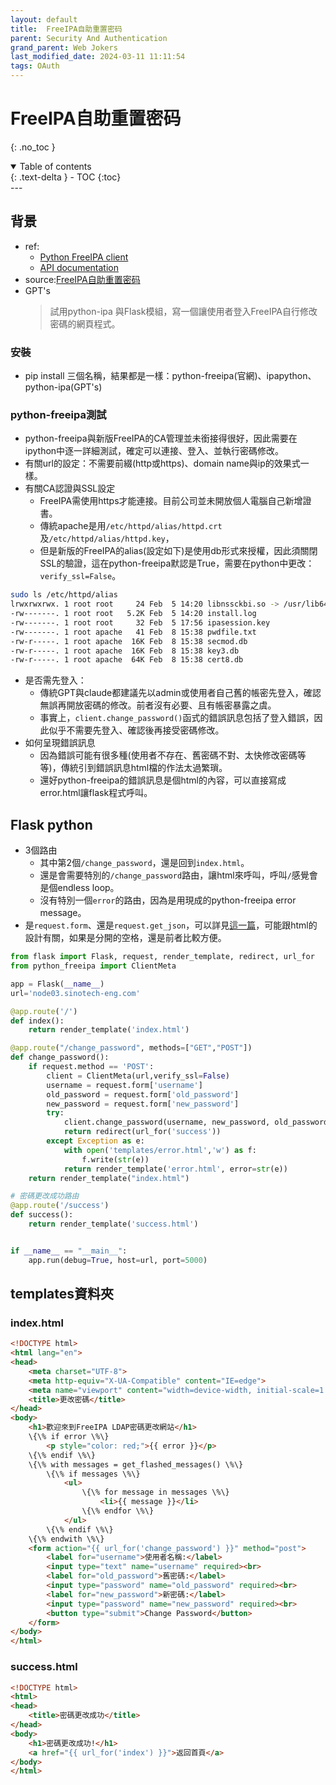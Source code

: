 ```yaml
---
layout: default
title:  FreeIPA自助重置密码
parent: Security And Authentication
grand_parent: Web Jokers
last_modified_date: 2024-03-11 11:11:54
tags: OAuth
---
```


# FreeIPA自助重置密码
{: .no_toc }

<details open markdown="block">
  <summary>
    Table of contents
  </summary>
  {: .text-delta }
- TOC
{:toc}
</details>
---

## 背景

- ref: 
  - [Python FreeIPA client](https://python-freeipa.readthedocs.io/en/latest/)
  - [API documentation]( https://ipa.demo1.freeipa.org/ipa/ui/#/p/apibrowser/)
- source:[FreeIPA自助重置密码](https://www.volcengine.com/theme/3968715-F-7-1)
- GPT's 
    > 試用python-ipa 與Flask模組，寫一個讓使用者登入FreeIPA自行修改密碼的網頁程式。

### 安裝

- pip install 三個名稱，結果都是一樣：python-freeipa(官網)、ipapython、python-ipa(GPT's)

### python-freeipa測試

- python-freeipa與新版FreeIPA的CA管理並未銜接得很好，因此需要在ipython中逐一詳細測試，確定可以連接、登入、並執行密碼修改。
- 有關url的設定：不需要前綴(http或https)、domain name與ip的效果式一樣。
- 有關CA認證與SSL設定
  - FreeIPA需使用https才能連接。目前公司並未開放個人電腦自己新增證書。
  - 傳統apache是用`/etc/httpd/alias/httpd.crt`及`/etc/httpd/alias/httpd.key`，
  - 但是新版的FreeIPA的alias(設定如下)是使用db形式來授權，因此須關閉SSL的驗證，這在python-freeipa默認是True，需要在python中更改：`verify_ssl=False`。

```bash
sudo ls /etc/httpd/alias
lrwxrwxrwx. 1 root root     24 Feb  5 14:20 libnssckbi.so -> /usr/lib64/libnssckbi.so*
-rw-------. 1 root root   5.2K Feb  5 14:20 install.log
-rw-------. 1 root root     32 Feb  5 17:56 ipasession.key
-rw-------. 1 root apache   41 Feb  8 15:38 pwdfile.txt
-rw-r-----. 1 root apache  16K Feb  8 15:38 secmod.db
-rw-r-----. 1 root apache  16K Feb  8 15:38 key3.db
-rw-r-----. 1 root apache  64K Feb  8 15:38 cert8.db
```

- 是否需先登入：
  - 傳統GPT與claude都建議先以admin或使用者自己舊的帳密先登入，確認無誤再開放密碼的修改。前者沒有必要、且有帳密暴露之虞。
  - 事實上，`client.change_password()`函式的錯誤訊息包括了登入錯誤，因此似乎不需要先登入、確認後再接受密碼修改。
- 如何呈現錯誤訊息
  - 因為錯誤可能有很多種(使用者不存在、舊密碼不對、太快修改密碼等等)，傳統引到錯誤訊息html檔的作法太過繁瑣。
  - 還好python-freeipa的錯誤訊息是個html的內容，可以直接寫成error.html讓flask程式呼叫。

## Flask python

- 3個路由
  - 其中第2個`/change_password`，還是回到`index.html`。
  - 還是會需要特別的`/change_password`路由，讓html來呼叫，呼叫`/`感覺會是個endless loop。
  - 沒有特別一個`error`的路由，因為是用現成的python-freeipa error message。
- 是`request.form`、還是`request.get_json`，可以詳見[這一篇](https://stackabuse.com/how-to-get-and-parse-http-post-body-in-flask-json-and-form-data/)，可能跟html的設計有關，如果是分開的空格，還是前者比較方便。

```python
from flask import Flask, request, render_template, redirect, url_for
from python_freeipa import ClientMeta

app = Flask(__name__)
url='node03.sinotech-eng.com'

@app.route('/')
def index():
    return render_template('index.html')

@app.route("/change_password", methods=["GET","POST"])
def change_password():
    if request.method == 'POST':
        client = ClientMeta(url,verify_ssl=False)
        username = request.form['username']
        old_password = request.form['old_password']
        new_password = request.form['new_password']
        try:
            client.change_password(username, new_password, old_password)
            return redirect(url_for('success'))
        except Exception as e:
            with open('templates/error.html','w') as f:
                f.write(str(e))
            return render_template('error.html', error=str(e))
    return render_template("index.html")

# 密碼更改成功路由
@app.route('/success')
def success():
    return render_template('success.html')


if __name__ == "__main__":
    app.run(debug=True, host=url, port=5000)
```

## templates資料夾

### index.html

```html
<!DOCTYPE html>
<html lang="en">
<head>
    <meta charset="UTF-8">
    <meta http-equiv="X-UA-Compatible" content="IE=edge">
    <meta name="viewport" content="width=device-width, initial-scale=1.0">
    <title>更改密碼</title>
</head>
<body>
    <h1>歡迎來到FreeIPA LDAP密碼更改網站</h1>
    \{\% if error \%\}
        <p style="color: red;">{{ error }}</p>
    \{\% endif \%\}
    \{\% with messages = get_flashed_messages() \%\}
        \{\% if messages \%\}
            <ul>
                \{\% for message in messages \%\}
                    <li>{{ message }}</li>
                \{\% endfor \%\}
            </ul>
        \{\% endif \%\}
    \{\% endwith \%\}
    <form action="{{ url_for('change_password') }}" method="post">
        <label for="username">使用者名稱:</label>
        <input type="text" name="username" required><br>
        <label for="old_password">舊密碼:</label>
        <input type="password" name="old_password" required><br>
        <label for="new_password">新密碼:</label>
        <input type="password" name="new_password" required><br>
        <button type="submit">Change Password</button>
    </form>
</body>
</html>
```

### success.html

```html
<!DOCTYPE html>
<html>
<head>
    <title>密碼更改成功</title>
</head>
<body>
    <h1>密碼更改成功!</h1>
    <a href="{{ url_for('index') }}">返回首頁</a>
</body>
</html>
```
